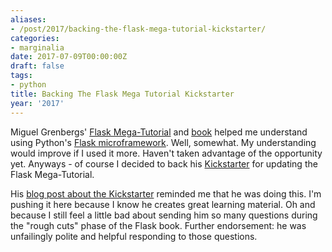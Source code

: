 ```yaml
---
aliases:
- /post/2017/backing-the-flask-mega-tutorial-kickstarter/
categories:
- marginalia
date: 2017-07-09T00:00:00Z
draft: false
tags:
- python
title: Backing The Flask Mega Tutorial Kickstarter
year: '2017'
---
```

Miguel Grenbergs' [Flask Mega-Tutorial][] and [book][] helped me understand using Python's [Flask microframework][]. Well, somewhat.
My understanding would improve if I used it more. Haven't taken advantage of the opportunity yet.
Anyways - of course I decided to back his [Kickstarter][] for updating the Flask Mega-Tutorial.

[Flask microframework]: http://flask.pocoo.org/
[Flask Mega-Tutorial]: https://blog.miguelgrinberg.com/post/the-flask-mega-tutorial-part-i-hello-world
[book]: https://flaskbook.com/
[Kickstarter]: https://www.kickstarter.com/projects/1124925856/the-new-and-improved-flask-mega-tutorial/

<!--more-->

His [blog post about the Kickstarter][] reminded me that he was doing this. I'm pushing it here because I know
he creates great learning material. Oh and because I still feel a little bad about sending him so many
questions during the "rough cuts" phase of the Flask book. Further endorsement: he was unfailingly polite and
helpful responding to those questions.

[blog post about the Kickstarter]: https://blog.miguelgrinberg.com/post/the-flask-mega-tutorial-kickstarter
